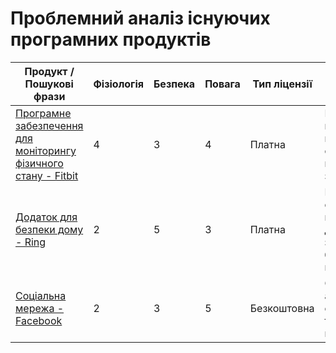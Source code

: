 # Проблемний аналіз існуючих програмних продуктів

| Продукт / Пошукові фрази                                         | Фізіологія | Безпека | Повага | Тип ліцензії | Примітка                                         |
|------------------------------------------------------------------|------------|---------|--------|--------------|-------------------------------------------------|
| [Програмне забезпечення для моніторингу фізичного стану - Fitbit](https://www.fitbit.com/) | 4          | 3       | 4      | Платна       | Популярний пристрій для відстеження фізіологічних показників та здоров'я |
| [Додаток для безпеки дому - Ring](https://ring.com/)                 | 2          | 5       | 3      | Платна       | Камери та система моніторингу для забезпечення безпеки вдома |
| [Соціальна мережа - Facebook](https://www.facebook.com/)            | 2          | 3       | 5      | Безкоштовна  | Основний акцент на спілкуванні та взаємодії користувачів |

